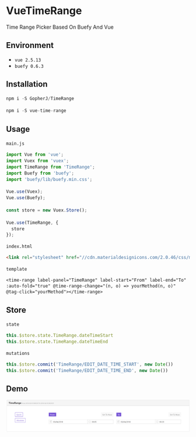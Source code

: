# VueTimeRange
Time Range Picker Based On Buefy And Vue


## Environment
- `vue 2.5.13`
- `buefy 0.6.3`


## Installation

```javascript
npm i -S GopherJ/TimeRange

npm i -S vue-time-range
```


## Usage

`main.js`
```javascript
import Vue from 'vue';
import Vuex from 'vuex';
import TimeRange from 'TimeRange';
import Buefy from 'buefy';
import 'buefy/lib/buefy.min.css';

Vue.use(Vuex);
Vue.use(Buefy);

const store = new Vuex.Store();

Vue.use(TimeRange, {
  store
});
```

`index.html`
```html
<link rel="stylesheet" href="//cdn.materialdesignicons.com/2.0.46/css/materialdesignicons.min.css">
```

`template`
```vue
<time-range label-panel="TimeRange" label-start="From" label-end="To" :auto-fold="true" @time-range-change="(n, o) => yourMethod(n, o)" @tag-click="yourMethod"></time-range>
```


## Store

`state`
```javascript
this.$store.state.TimeRange.dateTimeStart
this.$store.state.TimeRange.dateTimeEnd
```

`mutations`
```javascript
this.$store.commit('TimeRange/EDIT_DATE_TIME_START', new Date())
this.$store.commit('TimeRange/EDIT_DATE_TIME_END', new Date())
```


## Demo
![](./images/TimeRange.PNG)
